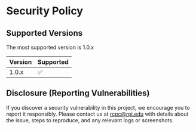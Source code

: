 # Security Policy

## Supported Versions

The most supported version is 1.0.x

| Version | Supported          |
| ------- | ------------------ |
| 1.0.x   | :white_check_mark: |

## Disclosure (Reporting Vulnerabilities)

If you discover a security vulnerability in this project, we encourage you to report it responsibly. 
Please contact us at rcpc@rpi.edu with details about the issue, steps to reproduce, and any relevant logs or screenshots.
